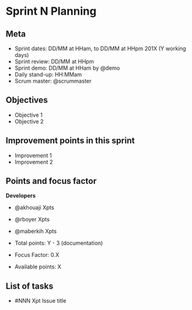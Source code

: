 # Sprint N Planning

## Meta

- Sprint dates: DD/MM at HHam, to DD/MM at HHpm 201X (Y working days)
- Sprint review: DD/MM at HHpm
- Sprint demo: DD/MM at HHam by @demo
- Daily stand-up: HH:MMam
- Scrum master: @scrummaster

## Objectives

- Objective 1
- Objective 2

## Improvement points in this sprint

- Improvement 1
- Improvement 2

## Points and focus factor

**Developers**

- @akhouaji Xpts
- @rboyer Xpts
- @maberkih Xpts

- Total points: Y - 3 (documentation)
- Focus Factor: 0.X
- Available points: X

## List of tasks

- #NNN Xpt Issue title

